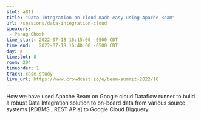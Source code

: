 ```yaml
---
slot: a811
title: "Data Integration on cloud made easy using Apache Beam"
url: /sessions/data-integration-cloud
speakers:
 - Parag Ghosh
time_start: 2022-07-18 16:15:00 -0500 CDT
time_end:   2022-07-18 16:40:00 -0500 CDT
day: a
timeslot: 8
room: 204
timeorder: 1
track: case-study
live_url: https://www.crowdcast.io/e/beam-summit-2022/16
---
```


How we have used Apache Beam on Google cloud Dataflow runner to build a robust Data Integration solution to on-board data from various source systems [RDBMS , REST APIs] to Google Cloud Bigquery